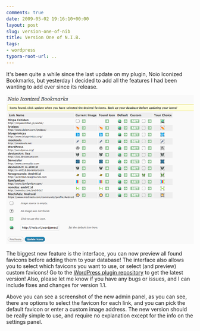 ```yaml
---
comments: true
date: 2009-05-02 19:16:10+00:00
layout: post
slug: version-one-of-nib
title: Version One of N.I.B.
tags:
- wordpress
typora-root-url: ..
---
```


It's been quite a while since the last update on my plugin, Noio Iconized Bookmarks, but yesterday I decided to add all the features I had been wanting to add ever since its release. 

[![Screenshot of the Settings Panel](/assets/2009-05-02-version-one-of-nib/screenshot.png)](/assets/2009-05-02-version-one-of-nib/screenshot.png)

The biggest new feature is the interface, you can now preview all found favicons before adding them to your database! The interface also allows you to select which favicons you want to use, or select (and preview) custom favicons! Go to the [WordPress plugin repository](http://wordpress.org/extend/plugins/noio-iconized-bookmarks/) to get the latest version! Also, please let me know if you have any bugs or issues, and I can include fixes and changes for version 1.1. 

Above you can see a screenshot of the new admin panel, as you can see, there are options to select the favicon for each link, and you can pick the default favicon or enter a custom image address. The new version should be really simple to use, and require no explanation except for the info on the settings panel.
